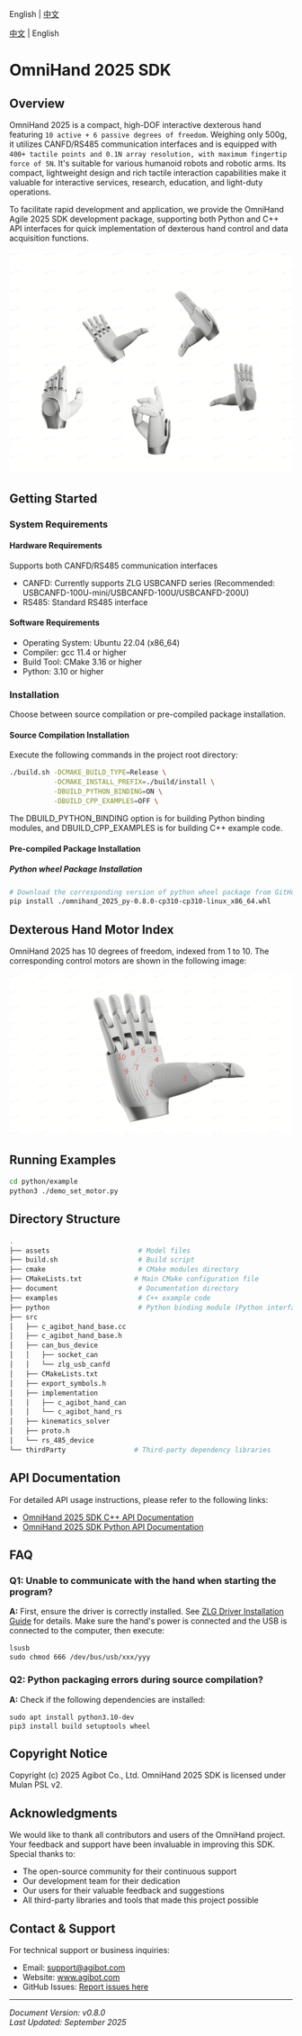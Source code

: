 English | [中文](README.zh_CN.md)

[中文](README_CN.md) | English

# OmniHand 2025 SDK

## Overview

OmniHand 2025 is a compact, high-DOF interactive dexterous hand featuring `10 active + 6 passive degrees of freedom`. Weighing only 500g, it utilizes CANFD/RS485 communication interfaces and is equipped with `400+ tactile points and 0.1N array resolution, with maximum fingertip force of 5N`. It's suitable for various humanoid robots and robotic arms. Its compact, lightweight design and rich tactile interaction capabilities make it valuable for interactive services, research, education, and light-duty operations.

To facilitate rapid development and application, we provide the OmniHand Agile 2025 SDK development package, supporting both Python and C++ API interfaces for quick implementation of dexterous hand control and data acquisition functions.

![](document/pic/hand.jpg)

## Getting Started

### System Requirements

#### Hardware Requirements

Supports both CANFD/RS485 communication interfaces

- CANFD: Currently supports ZLG USBCANFD series (Recommended: USBCANFD-100U-mini/USBCANFD-100U/USBCANFD-200U)
- RS485: Standard RS485 interface

#### Software Requirements

- Operating System: Ubuntu 22.04 (x86_64)
- Compiler: gcc 11.4 or higher
- Build Tool: CMake 3.16 or higher
- Python: 3.10 or higher

### Installation

Choose between source compilation or pre-compiled package installation.

#### Source Compilation Installation

Execute the following commands in the project root directory:

```bash
./build.sh -DCMAKE_BUILD_TYPE=Release \
           -DCMAKE_INSTALL_PREFIX=./build/install \
           -DBUILD_PYTHON_BINDING=ON \
           -DBUILD_CPP_EXAMPLES=OFF \
```

The DBUILD_PYTHON_BINDING option is for building Python binding modules, and DBUILD_CPP_EXAMPLES is for building C++ example code.

#### Pre-compiled Package Installation

##### Python wheel Package Installation

```bash
# Download the corresponding version of python wheel package from GitHub
pip install ./omnihand_2025_py-0.8.0-cp310-cp310-linux_x86_64.whl
```

## Dexterous Hand Motor Index

OmniHand 2025 has 10 degrees of freedom, indexed from 1 to 10. The corresponding control motors are shown in the following image:

![](document/pic/hand_motors.jpg)

## Running Examples

```bash
cd python/example
python3 ./demo_set_motor.py
```

## Directory Structure

```bash
.
├── assets                      # Model files
├── build.sh                    # Build script
├── cmake                       # CMake modules directory
├── CMakeLists.txt             # Main CMake configuration file
├── document                    # Documentation directory
├── examples                    # C++ example code
├── python                      # Python binding module (Python interface generated from C++ source)
├── src
│   ├── c_agibot_hand_base.cc
│   ├── c_agibot_hand_base.h
│   ├── can_bus_device
│   │   ├── socket_can
│   │   └── zlg_usb_canfd
│   ├── CMakeLists.txt
│   ├── export_symbols.h
│   ├── implementation
│   │   ├── c_agibot_hand_can
│   │   └── c_agibot_hand_rs
│   ├── kinematics_solver
│   ├── proto.h
│   └── rs_485_device
└── thirdParty                 # Third-party dependency libraries
```

## API Documentation

For detailed API usage instructions, please refer to the following links:

- [OmniHand 2025 SDK C++ API Documentation](document/API_CPP.md)
- [OmniHand 2025 SDK Python API Documentation](document/API_PYTHON.md)

## FAQ

### Q1: Unable to communicate with the hand when starting the program?

**A:** First, ensure the driver is correctly installed. See [ZLG Driver Installation Guide](https://manual.zlg.cn/web/#/42/1710) for details. Make sure the hand's power is connected and the USB is connected to the computer, then execute:

```shell
lsusb
sudo chmod 666 /dev/bus/usb/xxx/yyy
```

### Q2: Python packaging errors during source compilation?

**A:** Check if the following dependencies are installed:

```shell
sudo apt install python3.10-dev
pip3 install build setuptools wheel
```

## Copyright Notice

Copyright (c) 2025 Agibot Co., Ltd. OmniHand 2025 SDK is licensed under Mulan PSL v2.

## Acknowledgments

We would like to thank all contributors and users of the OmniHand project. Your feedback and support have been invaluable in improving this SDK. Special thanks to:

- The open-source community for their continuous support
- Our development team for their dedication
- Our users for their valuable feedback and suggestions
- All third-party libraries and tools that made this project possible

## Contact & Support

For technical support or business inquiries:

- Email: support@agibot.com
- Website: www.agibot.com
- GitHub Issues: [Report issues here](https://github.com/agibot/omnihand/issues)

---

_Document Version: v0.8.0_  
_Last Updated: September 2025_
